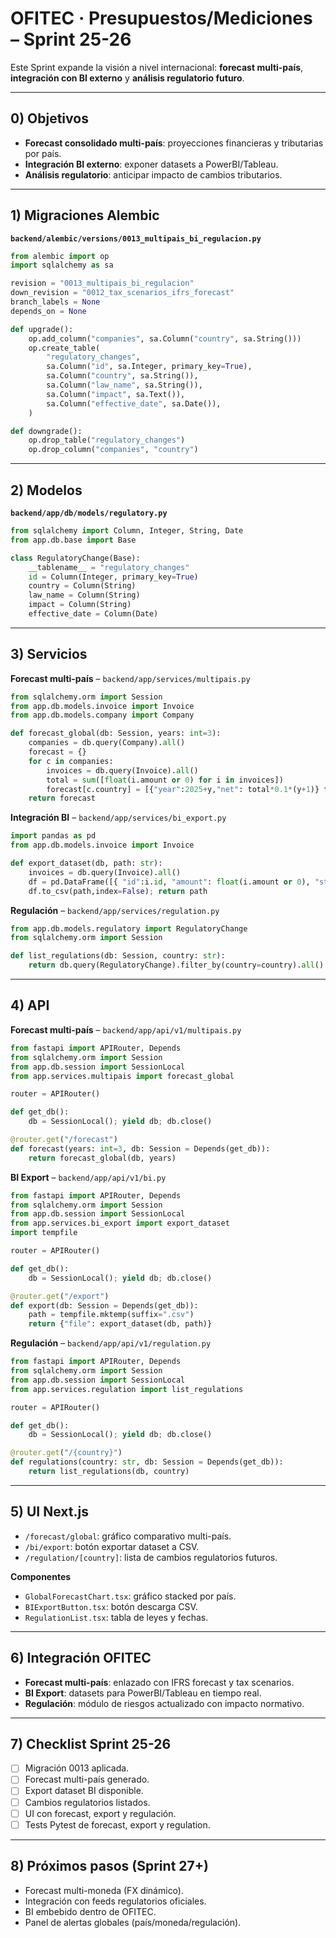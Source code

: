 # OFITEC · Presupuestos/Mediciones – Sprint 25-26

Este Sprint expande la visión a nivel internacional: **forecast multi-país**, **integración con BI externo** y **análisis regulatorio futuro**.

---

## 0) Objetivos
- **Forecast consolidado multi-país**: proyecciones financieras y tributarias por país.
- **Integración BI externo**: exponer datasets a PowerBI/Tableau.
- **Análisis regulatorio**: anticipar impacto de cambios tributarios.

---

## 1) Migraciones Alembic
**`backend/alembic/versions/0013_multipais_bi_regulacion.py`**
```python
from alembic import op
import sqlalchemy as sa

revision = "0013_multipais_bi_regulacion"
down_revision = "0012_tax_scenarios_ifrs_forecast"
branch_labels = None
depends_on = None

def upgrade():
    op.add_column("companies", sa.Column("country", sa.String()))
    op.create_table(
        "regulatory_changes",
        sa.Column("id", sa.Integer, primary_key=True),
        sa.Column("country", sa.String()),
        sa.Column("law_name", sa.String()),
        sa.Column("impact", sa.Text()),
        sa.Column("effective_date", sa.Date()),
    )

def downgrade():
    op.drop_table("regulatory_changes")
    op.drop_column("companies", "country")
```

---

## 2) Modelos
**`backend/app/db/models/regulatory.py`**
```python
from sqlalchemy import Column, Integer, String, Date
from app.db.base import Base

class RegulatoryChange(Base):
    __tablename__ = "regulatory_changes"
    id = Column(Integer, primary_key=True)
    country = Column(String)
    law_name = Column(String)
    impact = Column(String)
    effective_date = Column(Date)
```

---

## 3) Servicios
**Forecast multi-país** – `backend/app/services/multipais.py`
```python
from sqlalchemy.orm import Session
from app.db.models.invoice import Invoice
from app.db.models.company import Company

def forecast_global(db: Session, years: int=3):
    companies = db.query(Company).all()
    forecast = {}
    for c in companies:
        invoices = db.query(Invoice).all()
        total = sum([float(i.amount or 0) for i in invoices])
        forecast[c.country] = [{"year":2025+y,"net": total*0.1*(y+1)} for y in range(years)]
    return forecast
```

**Integración BI** – `backend/app/services/bi_export.py`
```python
import pandas as pd
from app.db.models.invoice import Invoice

def export_dataset(db, path: str):
    invoices = db.query(Invoice).all()
    df = pd.DataFrame([{ "id":i.id, "amount": float(i.amount or 0), "status": i.status } for i in invoices])
    df.to_csv(path,index=False); return path
```

**Regulación** – `backend/app/services/regulation.py`
```python
from app.db.models.regulatory import RegulatoryChange
from sqlalchemy.orm import Session

def list_regulations(db: Session, country: str):
    return db.query(RegulatoryChange).filter_by(country=country).all()
```

---

## 4) API
**Forecast multi-país** – `backend/app/api/v1/multipais.py`
```python
from fastapi import APIRouter, Depends
from sqlalchemy.orm import Session
from app.db.session import SessionLocal
from app.services.multipais import forecast_global

router = APIRouter()

def get_db():
    db = SessionLocal(); yield db; db.close()

@router.get("/forecast")
def forecast(years: int=3, db: Session = Depends(get_db)):
    return forecast_global(db, years)
```

**BI Export** – `backend/app/api/v1/bi.py`
```python
from fastapi import APIRouter, Depends
from sqlalchemy.orm import Session
from app.db.session import SessionLocal
from app.services.bi_export import export_dataset
import tempfile

router = APIRouter()

def get_db():
    db = SessionLocal(); yield db; db.close()

@router.get("/export")
def export(db: Session = Depends(get_db)):
    path = tempfile.mktemp(suffix=".csv")
    return {"file": export_dataset(db, path)}
```

**Regulación** – `backend/app/api/v1/regulation.py`
```python
from fastapi import APIRouter, Depends
from sqlalchemy.orm import Session
from app.db.session import SessionLocal
from app.services.regulation import list_regulations

router = APIRouter()

def get_db():
    db = SessionLocal(); yield db; db.close()

@router.get("/{country}")
def regulations(country: str, db: Session = Depends(get_db)):
    return list_regulations(db, country)
```

---

## 5) UI Next.js
- `/forecast/global`: gráfico comparativo multi-país.
- `/bi/export`: botón exportar dataset a CSV.
- `/regulation/[country]`: lista de cambios regulatorios futuros.

**Componentes**
- `GlobalForecastChart.tsx`: gráfico stacked por país.
- `BIExportButton.tsx`: botón descarga CSV.
- `RegulationList.tsx`: tabla de leyes y fechas.

---

## 6) Integración OFITEC
- **Forecast multi-país**: enlazado con IFRS forecast y tax scenarios.
- **BI Export**: datasets para PowerBI/Tableau en tiempo real.
- **Regulación**: módulo de riesgos actualizado con impacto normativo.

---

## 7) Checklist Sprint 25-26
- [ ] Migración 0013 aplicada.
- [ ] Forecast multi-país generado.
- [ ] Export dataset BI disponible.
- [ ] Cambios regulatorios listados.
- [ ] UI con forecast, export y regulación.
- [ ] Tests Pytest de forecast, export y regulation.

---

## 8) Próximos pasos (Sprint 27+)
- Forecast multi-moneda (FX dinámico).
- Integración con feeds regulatorios oficiales.
- BI embebido dentro de OFITEC.
- Panel de alertas globales (país/moneda/regulación).

